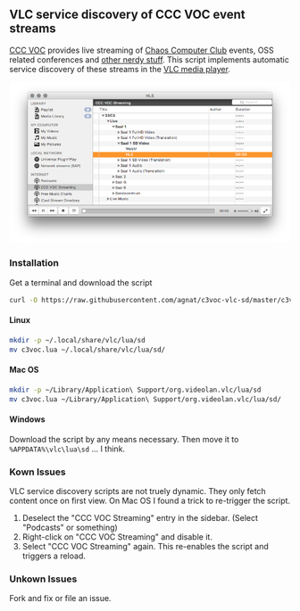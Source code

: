 ## VLC service discovery of CCC VOC event streams

[CCC VOC](https://github.com/voc) provides live streaming of [Chaos Computer Club](https://www.ccc.de/en/) events, OSS related conferences and [other nerdy stuff](https://streaming.media.ccc.de). This script implements automatic service discovery of these streams in the [VLC media player](http://www.videolan.org/vlc/index.html).

![VLC Screenshot Mac OS](screenshot-osx.png)

### Installation

Get a terminal and download the script

````bash
curl -O https://raw.githubusercontent.com/agnat/c3voc-vlc-sd/master/c3voc.lua
````

#### Linux

````bash
mkdir -p ~/.local/share/vlc/lua/sd
mv c3voc.lua ~/.local/share/vlc/lua/sd/
````

#### Mac OS

````bash
mkdir -p ~/Library/Application\ Support/org.videolan.vlc/lua/sd
mv c3voc.lua ~/Library/Application\ Support/org.videolan.vlc/lua/sd/
````

#### Windows

Download the script by any means necessary. Then move it to `%APPDATA%\vlc\lua\sd` ... I think.

### Kown Issues

VLC service discovery scripts are not truely dynamic. They only fetch content once on first view. On Mac OS I found a trick to re-trigger the script.

1. Deselect the "CCC VOC Streaming" entry in the sidebar. (Select "Podcasts" or something)
1. Right-click on "CCC VOC Streaming" and disable it.
1. Select "CCC VOC Streaming" again. This re-enables the script and triggers a reload.

### Unkown Issues

Fork and fix or file an issue.
